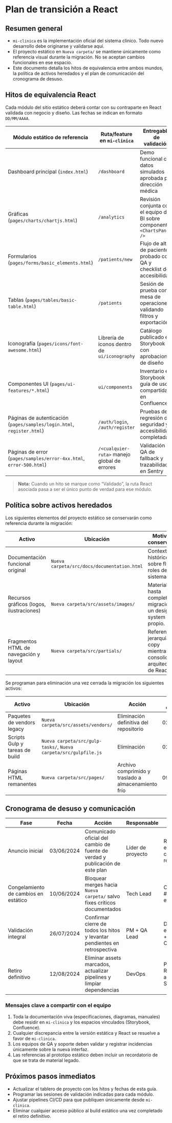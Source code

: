 # Plan de transición a React

## Resumen general
- `mi-clinica` es la implementación oficial del sistema clínico. Todo nuevo desarrollo debe originarse y validarse aquí.
- El proyecto estático en `Nueva carpeta/` se mantiene únicamente como referencia visual durante la migración. No se aceptan cambios funcionales en ese espacio.
- Este documento detalla los hitos de equivalencia entre ambos mundos, la política de activos heredados y el plan de comunicación del cronograma de desuso.

## Hitos de equivalencia React
Cada módulo del sitio estático deberá contar con su contraparte en React validada con negocio y diseño. Las fechas se indican en formato `DD/MM/AAAA`.

| Módulo estático de referencia | Ruta/feature en `mi-clinica` | Entregable de validación | Estado actual | Fecha objetivo |
| --- | --- | --- | --- | --- |
| Dashboard principal (`index.html`) | `/dashboard` | Demo funcional con datos simulados aprobada por dirección médica | ✅ Validado | 07/06/2024 |
| Gráficas (`pages/charts/chartjs.html`) | `/analytics` | Revisión conjunta con el equipo de BI sobre componentes `<ChartsPanel />` | 🔄 En validación | 14/06/2024 |
| Formularios (`pages/forms/basic_elements.html`) | `/patients/new` | Flujo de alta de paciente probado con QA y checklist de accesibilidad | 🛠️ En desarrollo | 21/06/2024 |
| Tablas (`pages/tables/basic-table.html`) | `/patients` | Sesión de prueba con mesa de operaciones validando filtros y exportación | 🛠️ En desarrollo | 28/06/2024 |
| Iconografía (`pages/icons/font-awesome.html`) | Librería de iconos dentro de `ui/iconography` | Catálogo publicado en Storybook con aprobaciones de diseño | 🗓️ Planificado | 05/07/2024 |
| Componentes UI (`pages/ui-features/*.html`) | `ui/components` | Inventario en Storybook y guía de uso compartida en Confluence | 🗓️ Planificado | 12/07/2024 |
| Páginas de autenticación (`pages/samples/login.html`, `register.html`) | `/auth/login`, `/auth/register` | Pruebas de regresión de seguridad y accesibilidad completadas | 🗓️ Planificado | 19/07/2024 |
| Páginas de error (`pages/samples/error-4xx.html`, `error-500.html`) | `/<cualquier-ruta>` manejo global de errores | Validación QA de fallback y trazabilidad en Sentry | 🗓️ Planificado | 26/07/2024 |

> **Nota:** Cuando un hito se marque como “Validado”, la ruta React asociada pasa a ser el único punto de verdad para ese módulo.

## Política sobre activos heredados
Los siguientes elementos del proyecto estático se conservarán como referencia durante la migración:

| Activo | Ubicación | Motivo de conservación |
| --- | --- | --- |
| Documentación funcional original | `Nueva carpeta/src/docs/documentation.html` | Contexto histórico sobre flujos y roles del sistema. |
| Recursos gráficos (logos, ilustraciones) | `Nueva carpeta/src/assets/images/` | Material base hasta completar la migración a un design system propio. |
| Fragmentos HTML de navegación y layout | `Nueva carpeta/src/partials/` | Referencia de jerarquía y copy mientras se consolida la arquitectura de React. |

Se programan para eliminación una vez cerrada la migración los siguientes activos:

| Activo | Ubicación | Acción | Fecha estimada |
| --- | --- | --- | --- |
| Paquetes de vendors legacy | `Nueva carpeta/src/assets/vendors/` | Eliminación definitiva del repositorio | 02/08/2024 |
| Scripts Gulp y tareas de build | `Nueva carpeta/src/gulp-tasks/`, `Nueva carpeta/src/gulpfile.js` | Eliminación | 02/08/2024 |
| Páginas HTML remanentes | `Nueva carpeta/src/pages/` | Archivo comprimido y traslado a almacenamiento frío | 09/08/2024 |

## Cronograma de desuso y comunicación
| Fase | Fecha | Acción | Responsable | Canal |
| --- | --- | --- | --- | --- |
| Anuncio inicial | 03/06/2024 | Comunicado oficial del cambio de fuente de verdad y publicación de este plan | Líder de proyecto | Reunión de equipo + correo resumen |
| Congelamiento de cambios en estático | 10/06/2024 | Bloquear merges hacia `Nueva carpeta/` salvo fixes críticos documentados | Tech Lead | Canal #frontend en Slack |
| Validación integral | 26/07/2024 | Confirmar cierre de todos los hitos y levantar pendientes en retrospectiva | PM + QA Lead | Daily extendido + acta en Confluence |
| Retiro definitivo | 12/08/2024 | Eliminar assets marcados, actualizar pipelines y limpiar dependencias | DevOps | Pull Request + anuncio en Slack |

### Mensajes clave a compartir con el equipo
1. Toda la documentación viva (especificaciones, diagramas, manuales) debe residir en `mi-clinica` y los espacios vinculados (Storybook, Confluence).
2. Cualquier discrepancia entre la versión estática y React se resuelve a favor de `mi-clinica`.
3. Los equipos de QA y soporte deben validar y registrar incidencias únicamente sobre la nueva interfaz.
4. Las referencias al prototipo estático deben incluir un recordatorio de que se trata de material legado.

## Próximos pasos inmediatos
- Actualizar el tablero de proyecto con los hitos y fechas de esta guía.
- Programar las sesiones de validación indicadas para cada módulo.
- Ajustar pipelines CI/CD para que publiquen únicamente desde `mi-clinica`.
- Eliminar cualquier acceso público al build estático una vez completado el retiro definitivo.
